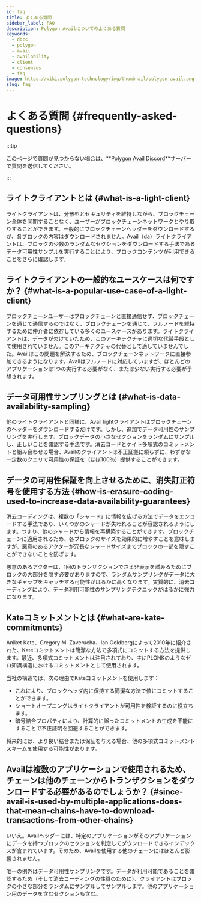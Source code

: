 ```yaml
---
id: faq
title: よくある質問
sidebar_label: FAQ
description: Polygon Availについてのよくある質問
keywords:
  - docs
  - polygon
  - avail
  - availability
  - client
  - consensus
  - faq
image: https://wiki.polygon.technology/img/thumbnail/polygon-avail.png
slug: faq
---
```


# よくある質問 {#frequently-asked-questions}

:::tip

このページで質問が見つからない場合は、**[<ins>Polygon Avail Discord</ins>](https://discord.gg/jXbK2DDeNt)**サーバーで質問を送信してください。

:::

## ライトクライアントとは {#what-is-a-light-client}

ライトクライアントは、分散型とセキュリティを維持しながら、ブロックチェーン全体を同期することなく、ユーザーがブロックチェーンネットワークとやり取りすることができます。一般的にブロックチェーンヘッダーをダウンロードするが、各ブロックの内容はダウンロードされません。Avail（da）ライトクライアントは、ブロックの少数のランダムなセクションをダウンロードする手法であるデータ可用性サンプルを実行することにより、ブロックコンテンツが利用できることをさらに確認します。

## ライトクライアントの一般的なユースケースは何ですか？ {#what-is-a-popular-use-case-of-a-light-client}

ブロックチェーンユーザーはブロックチェーンと直接通信せず、ブロックチェーンを通じて通信するのではなく、ブロックチェーンを通じて、フルノードを維持するために仲介者に依存している多くのユースケースがあります。ライトクライアントは、データが欠けていたため、このアーキテクチャに適切な代替手段として使用されていません。このアーキテクチャの代替として適していませんでした。Availはこの問題を解決するため、ブロックチェーンネットワークに直接参加できるようになります。Availはフルノードに対応していますが、ほとんどのアプリケーションは1つの実行する必要がなく、または少ない実行する必要が予想されます。

## データ可用性サンプリングとは {#what-is-data-availability-sampling}

他のライトクライアントと同様に、Avail lightクライアントはブロックチェーンのヘッダーをダウンロードするだけです。しかし、追加でデータ可用性のサンプリングを実行します。ブロックデータの小さなセクションをランダムにサンプルし、正しいことを確認する手法です。消去コードとケイト多項式のコミットメントと組み合わせる場合、Availのクライアントは不正証拠に頼らずに、わずかな一定数のクエリで可用性の保証を（ほぼ100％）提供することができます。

## データの可用性保証を向上させるために、消失訂正符号を使用する方法 {#how-is-erasure-coding-used-to-increase-data-availability-guarantees}

消去コーディングは、複数の「シャード」に情報を広げる方法でデータをエンコードする手法であり、いくつかのシャードが失われることが容認されるようにします。つまり、他のシャードから情報を再構築することができます。ブロックチェーンに適用されるため、各ブロックのサイズを効果的に増やすことを意味しますが、悪意のあるアクターが冗長なシャードサイズまでブロックの一部を隠すことができないことを防ぎます。

悪意のあるアクターは、1回のトランザクションでさえ非表示を試みるためにブロックの大部分を隠す必要がありますので、ランダムサンプリングがデータに大きなギャップをキャッチする可能性がはるかに高くなります。実質的に、消去コーディングにより、データ利用可能性のサンプリングテクニックがはるかに強力になります。

## Kateコミットメントとは {#what-are-kate-commitments}

Aniket Kate、Gregory M. Zaverucha、Ian Goldbergによって2010年に紹介された、Kateコミットメントは簡潔な方法で多項式にコミットする方法を提供します。最近、多項式コミットメントは注目されており、主にPLONKのようなゼロ知識構造におけるコミットメントとして使用されます。

当社の構造では、次の理由でKateコミットメントを使用します：

- これにより、ブロックヘッダ内に保持する簡潔な方法で値にコミットすることができます。
- ショートオープニングはライトクライアントが可用性を検証するのに役立ちます。
- 暗号結合プロパティにより、計算的に誤ったコミットメントの生成を不能にすることで不正証明を回避することができます。

将来的には、より良い結合または保証を与える場合、他の多項式コミットメントスキームを使用する可能性があります。

## Availは複数のアプリケーションで使用されるため、チェーンは他のチェーンからトランザクションをダウンロードする必要があるのでしょうか？ {#since-avail-is-used-by-multiple-applications-does-that-mean-chains-have-to-download-transactions-from-other-chains}

いいえ。Availヘッダーには、特定のアプリケーションがそのアプリケーションにデータを持つブロックのセクションを判定してダウンロードできるインデックスが含まれています。そのため、Availを使用する他のチェーンにはほとんど影響されません。

唯一の例外はデータ可用性サンプリングです。データが利用可能であることを確認するため（そして消去コーディングの性質のために）、クライアントはブロックの小さな部分をランダムにサンプルしてサンプルします。他のアプリケーション用のデータを含むセクションも含む。
